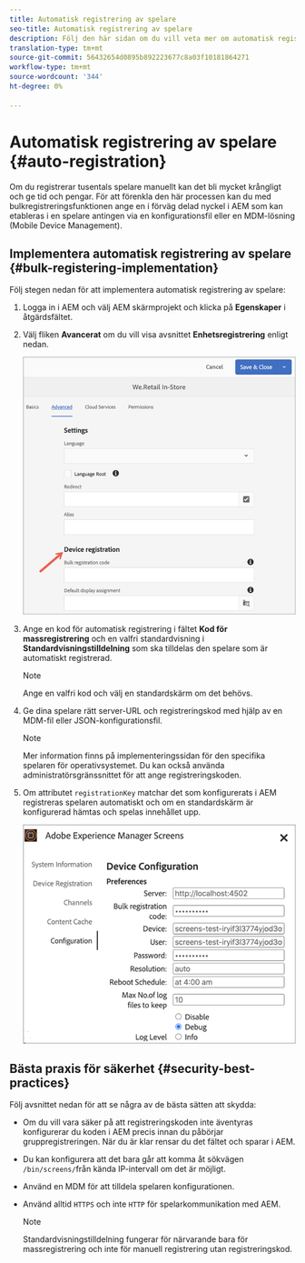 ```yaml
---
title: Automatisk registrering av spelare
seo-title: Automatisk registrering av spelare
description: Följ den här sidan om du vill veta mer om automatisk registrering av spelare med AMS/On-Prem Screens.
translation-type: tm+mt
source-git-commit: 56432654d0895b892223677c8a03f10181864271
workflow-type: tm+mt
source-wordcount: '344'
ht-degree: 0%

---
```



# Automatisk registrering av spelare {#auto-registration}

Om du registrerar tusentals spelare manuellt kan det bli mycket krångligt och ge tid och pengar. För att förenkla den här processen kan du med bulkregistreringsfunktionen ange en i förväg delad nyckel i AEM som kan etableras i en spelare antingen via en konfigurationsfil eller en MDM-lösning (Mobile Device Management).

## Implementera automatisk registrering av spelare {#bulk-registering-implementation}

Följ stegen nedan för att implementera automatisk registrering av spelare:

1. Logga in i AEM och välj AEM skärmprojekt och klicka på **Egenskaper** i åtgärdsfältet.
1. Välj fliken **Avancerat** om du vill visa avsnittet **Enhetsregistrering** enligt nedan.

   ![bild](/help/user-guide/assets/auto-registration/auto-register1.png)

1. Ange en kod för automatisk registrering i fältet **Kod för massregistrering** och en valfri standardvisning i **Standardvisningstilldelning** som ska tilldelas den spelare som är automatiskt registrerad.
   >[!NOTE]
   >Ange en valfri kod och välj en standardskärm om det behövs.
1. Ge dina spelare rätt server-URL och registreringskod med hjälp av en MDM-fil eller JSON-konfigurationsfil.

   >[!NOTE]
   >Mer information finns på implementeringssidan för den specifika spelaren för operativsystemet. Du kan också använda administratörsgränssnittet för att ange registreringskoden.

1. Om attributet `registrationKey` matchar det som konfigurerats i AEM registreras spelaren automatiskt och om en standardskärm är konfigurerad hämtas och spelas innehållet upp.

   ![bild](/help/user-guide/assets/auto-registration/auto-register2.png)

## Bästa praxis för säkerhet {#security-best-practices}

Följ avsnittet nedan för att se några av de bästa sätten att skydda:

* Om du vill vara säker på att registreringskoden inte äventyras konfigurerar du koden i AEM precis innan du påbörjar gruppregistreringen. När du är klar rensar du det fältet och sparar i AEM.

* Du kan konfigurera att det bara går att komma åt sökvägen `/bin/screens/`från kända IP-intervall om det är möjligt.

* Använd en MDM för att tilldela spelaren konfigurationen.

* Använd alltid `HTTPS` och inte `HTTP` för spelarkommunikation med AEM.

   >[!NOTE]
   >Standardvisningstilldelning fungerar för närvarande bara för massregistrering och inte för manuell registrering utan registreringskod.